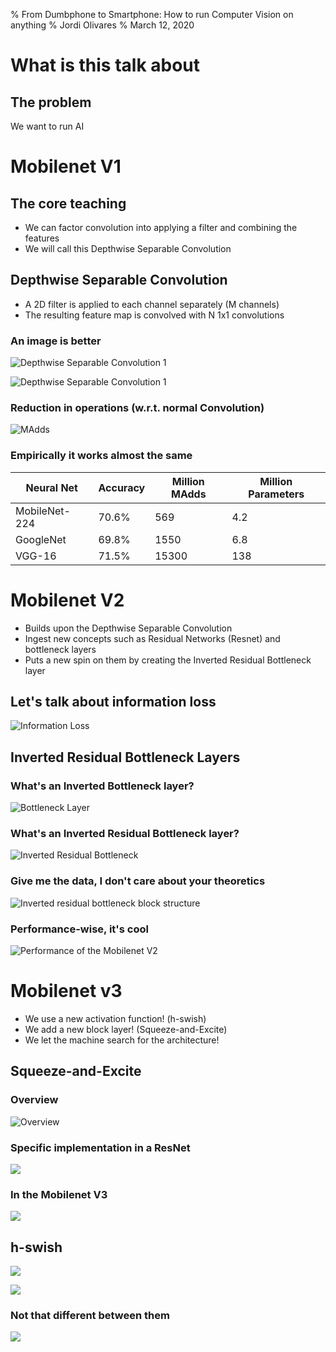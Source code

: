 % From Dumbphone to Smartphone: How to run Computer Vision on anything
% Jordi Olivares
% March 12, 2020

# What is this talk about

## The problem

We want to run AI

# Mobilenet V1

## The core teaching

* We can factor convolution into applying a filter and combining the features
* We will call this Depthwise Separable Convolution

## Depthwise Separable Convolution

* A 2D filter is applied to each channel separately (M channels)
* The resulting feature map is convolved with N 1x1 convolutions

### An image is better

![Depthwise Separable Convolution 1](./dep_sep_conv_part_1.png)

![Depthwise Separable Convolution 1](./dep_sep_conv_part_2.png)

### Reduction in operations (w.r.t. normal Convolution)

![MAdds](./madds.png)

### Empirically it works almost the same

| Neural Net    | Accuracy | Million MAdds | Million Parameters |
| ------------- | -------- | ------------- | ------------------ |
| MobileNet-224 | 70.6%    | 569           | 4.2                |
| GoogleNet     | 69.8%    | 1550          | 6.8                |
| VGG-16        | 71.5%    | 15300         | 138                |

# Mobilenet V2

* Builds upon the Depthwise Separable Convolution
* Ingest new concepts such as Residual Networks (Resnet) and bottleneck layers
* Puts a new spin on them by creating the Inverted Residual Bottleneck layer

## Let's talk about information loss

![Information Loss](./information_loss.png)

## Inverted Residual Bottleneck Layers

### What's an Inverted Bottleneck layer?

![Bottleneck Layer](./bottleneck.png)

### What's an **Inverted** Residual Bottleneck layer?

![Inverted Residual Bottleneck](./inverted_residual.png)

### Give me the data, I don't care about your theoretics

![Inverted residual bottleneck block structure](./inverted_residual_bottleneck_layer.png)

### Performance-wise, it's cool

![Performance of the Mobilenet V2](./v2_performance.png)

# Mobilenet v3

* We use a new activation function! (h-swish)
* We add a new block layer! (Squeeze-and-Excite)
* We let the machine search for the architecture!

## Squeeze-and-Excite

### Overview

![Overview](./se_overview.png)

### Specific implementation in a ResNet

![](./se_resnet.png)

### In the Mobilenet V3

![](./v3_se.png)

## h-swish

![](./swish.png)

![](./h_swish.png)

### Not that different between them

![](./swish_vs_h_swish.png)

